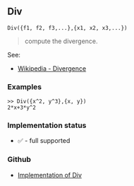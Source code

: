 ## Div 

```
Div({f1, f2, f3,...},{x1, x2, x3,...})
```

> compute the divergence.

See:  
* [Wikipedia - Divergence](http://en.wikipedia.org/wiki/Divergence)
 
### Examples

```
>> Div({x^2, y^3},{x, y})
2*x+3*y^2
```
 
 
  

### Implementation status

* &#x2705; - full supported

### Github

* [Implementation of Div](https://github.com/axkr/symja_android_library/blob/master/symja_android_library/matheclipse-core/src/main/java/org/matheclipse/core/builtin/VectorAnalysisFunctions.java#L121) 
